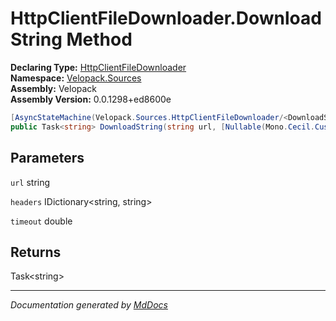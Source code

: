 ﻿<!--  
  <auto-generated>   
    The contents of this file were generated by a tool.  
    Changes to this file may be list if the file is regenerated  
  </auto-generated>   
-->

# HttpClientFileDownloader.DownloadString Method

**Declaring Type:** [HttpClientFileDownloader](../index.md)  
**Namespace:** [Velopack.Sources](../../index.md)  
**Assembly:** Velopack  
**Assembly Version:** 0.0.1298+ed8600e

```csharp
[AsyncStateMachine(Velopack.Sources.HttpClientFileDownloader/<DownloadString>d__4)]
public Task<string> DownloadString(string url, [Nullable(Mono.Cecil.CustomAttributeArgument[])]IDictionary<string, string> headers, double timeout);
```

## Parameters

`url`  string

`headers`  IDictionary\<string, string\>

`timeout`  double

## Returns

Task\<string\>

___

*Documentation generated by [MdDocs](https://github.com/ap0llo/mddocs)*
